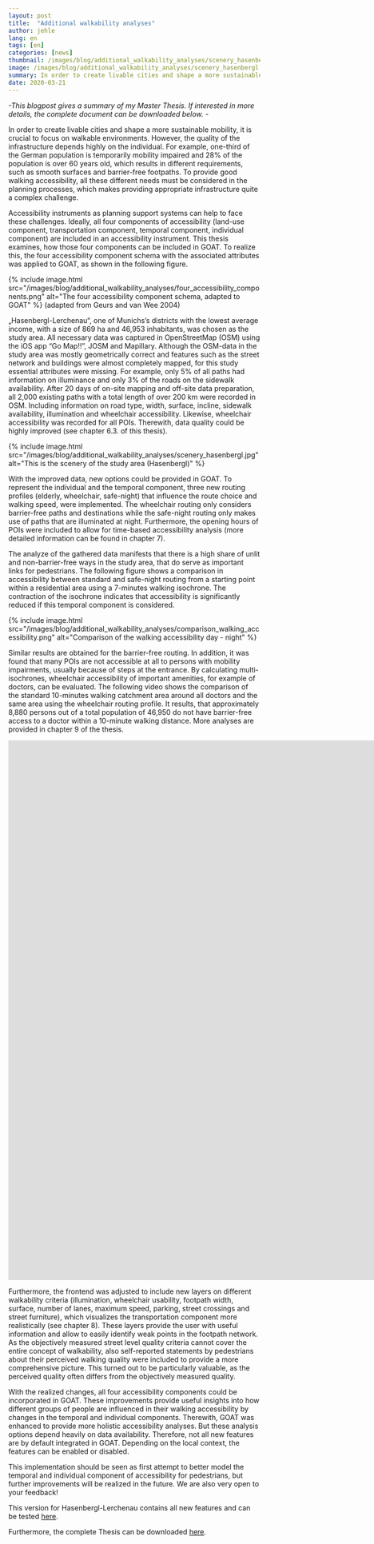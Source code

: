 ```yaml
---
layout: post
title:  "Additional walkability analyses"
author: jehle
lang: en
tags: [en]
categories: [news]
thumbnail: /images/blog/additional_walkability_analyses/scenery_hasenbergl.jpg
image: /images/blog/additional_walkability_analyses/scenery_hasenbergl.jpg
summary: In order to create livable cities and shape a more sustainable mobility, it is crucial to focus on walkable environments. However, the quality of the infrastructure depends highly on the individual. For example, one-third of the German population is temporarily mobility impaired and 28% of the population is over 60 years old, which results in different requirements, such as smooth surfaces and barrier-free footpaths. 
date: 2020-03-21
---
```



<i> 
-This blogpost gives a summary of my Master Thesis. If interested in more details, the complete document can be downloaded below. - 
</i>


In order to create livable cities and shape a more sustainable mobility, it is crucial to focus on walkable environments. However, the quality of the infrastructure depends highly on the individual. For example, one-third of the German population is temporarily mobility impaired and 28% of the population is over 60 years old, which results in different requirements, such as smooth surfaces and barrier-free footpaths. To provide good walking accessibility, all these different needs must be considered in the planning processes, which makes providing appropriate infrastructure quite a complex challenge.

Accessibility instruments as planning support systems can help to face these challenges. Ideally, all four components of accessibility (land-use component, transportation component, temporal component, individual component) are included in an accessibility instrument. This thesis examines, how those four components can be included in GOAT. To realize this, the four accessibility component schema with the associated attributes was applied to GOAT, as shown in the following figure.

{% include image.html src="/images/blog/additional_walkability_analyses/four_accessibility_components.png" alt="The four accessibility component schema, adapted to GOAT" %}
(adapted from Geurs and van Wee 2004)

„Hasenbergl-Lerchenau“, one of Munichs’s districts with the lowest average income, with a size of 869 ha and 46,953 inhabitants, was chosen as the study area. All necessary data was captured in OpenStreetMap (OSM) using the iOS app “Go Map!!”, JOSM and Mapillary. Although the OSM-data in the study area was mostly geometrically correct and features such as the street network and buildings were almost completely mapped, for this study essential attributes were missing. For example, only 5% of all paths had information on illuminance and only 3% of the roads on the sidewalk availability. After 20 days of on-site mapping and off-site data preparation, all 2,000 existing paths with a total length of over 200 km were recorded in OSM. Including information on road type, width, surface, incline, sidewalk availability, illumination and wheelchair accessibility. Likewise, wheelchair accessibility was recorded for all POIs. Therewith, data quality could be highly improved (see chapter 6.3. of this thesis).

{% include image.html src="/images/blog/additional_walkability_analyses/scenery_hasenbergl.jpg" alt="This is the scenery of the study area (Hasenbergl)" %}

With the improved data, new options could be provided in GOAT. To represent the individual and the temporal component, three new routing profiles (elderly, wheelchair, safe-night) that influence the route choice and walking speed, were implemented. The wheelchair routing only considers barrier-free paths and destinations while the safe-night routing only makes use of paths that are illuminated at night. Furthermore, the opening hours of POIs were included to allow for time-based accessibility analysis (more detailed information can be found in chapter 7).

The analyze of the gathered data manifests that there is a high share of unlit and non-barrier-free ways in the study area, that do serve as important links for pedestrians. The following figure shows a comparison in accessibility between standard and safe-night routing from a starting point within a residential area using a 7-minutes walking isochrone. The contraction of the isochrone indicates that accessibility is significantly reduced if this temporal component is considered.

{% include image.html src="/images/blog/additional_walkability_analyses/comparison_walking_accessibility.png" alt="Comparison of the walking accessibility day - night" %}

Similar results are obtained for the barrier-free routing. In addition, it was found that many POIs are not accessible at all to persons with mobility impairments, usually because of steps at the entrance. By calculating multi-isochrones, wheelchair accessibility of important amenities, for example of doctors, can be evaluated. The following video shows the comparison of the standard 10-minutes walking catchment area around all doctors and the same area using the wheelchair routing profile. It results, that approximately 8,880 persons out of a total population of 46,950 do not have barrier-free access to a doctor within a 10-minute walking distance. More analyses are provided in chapter 9 of the thesis.

<iframe class="embed-responsive-item" src="https://player.vimeo.com/video/399481443" frameborder="0" webkitallowfullscreen mozallowfullscreen allowfullscreen data-uk-responsive width="1920" height="1080"></iframe>


Furthermore, the frontend was adjusted to include new layers on different walkability criteria (illumination, wheelchair usability, footpath width, surface, number of lanes, maximum speed, parking, street crossings and street furniture), which visualizes the transportation component more realistically (see chapter 8). These layers provide the user with useful information and allow to easily identify weak points in the footpath network. As the objectively measured street level quality criteria cannot cover the entire concept of walkability, also self-reported statements by pedestrians about their perceived walking quality were included to provide a more comprehensive picture. This turned out to be particularly valuable, as the perceived quality often differs from the objectively measured quality.


With the realized changes, all four accessibility components could be incorporated in GOAT. These improvements provide useful insights into how different groups of people are influenced in their walking accessibility by changes in the temporal and individual components. Therewith, GOAT was enhanced to provide more holistic accessibility analyses. But these analysis options depend heavily on data availability. Therefore, not all new features are by default integrated in GOAT. Depending on the local context, the features can be enabled or disabled. 

This implementation should be seen as first attempt to better model the temporal and individual component of accessibility for pedestrians, but further improvements will be realized in the future. We are also very open to your feedback!


This version for Hasenbergl-Lerchenau contains all new features and can be tested [here](https://hasenbergl.open-accessibility.org/). 


Furthermore, the complete Thesis can be downloaded [here](https://mediatum.ub.tum.de/604993?query=Ulrike+Jehle&show_id=1542813).
